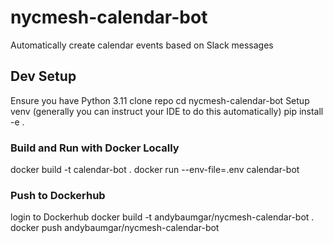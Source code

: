 # nycmesh-calendar-bot

Automatically create calendar events based on Slack messages

## Dev Setup

Ensure you have Python 3.11
clone repo
cd nycmesh-calendar-bot
Setup venv (generally you can instruct your IDE to do this automatically)
pip install -e .

### Build and Run with Docker Locally

docker build -t calendar-bot .
docker run --env-file=.env calendar-bot

### Push to Dockerhub

login to Dockerhub
docker build -t andybaumgar/nycmesh-calendar-bot .
docker push andybaumgar/nycmesh-calendar-bot
